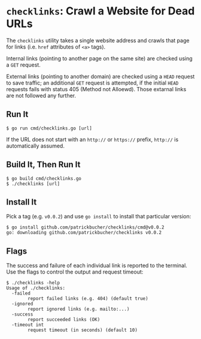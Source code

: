 # `checklinks`: Crawl a Website for Dead URLs

The `checklinks` utility takes a single website address and crawls that page for
links (i.e. `href` attributes of `<a>` tags).

Internal links (pointing to another page on the same site) are checked using a
`GET` request.

External links (pointing to another domain) are checked using a `HEAD` request
to save traffic; an additional `GET` request is attempted, if the initial `HEAD`
requests fails with status 405 (Method not Alloewd). Those extarnal links are
not followed any further.

## Run It

    $ go run cmd/checklinks.go [url]

If the URL does not start with an `http://` or `https://` prefix, `http://` is
automatically assumed.

## Build It, Then Run It

    $ go build cmd/checklinks.go
    $ ./checklinks [url]

## Install It

Pick a tag (e.g. `v0.0.2`) and use `go install` to install that particular
version:

    $ go install github.com/patrickbucher/checklinks/cmd@v0.0.2
    go: downloading github.com/patrickbucher/checklinks v0.0.2

## Flags

The success and failure of each individual link is reported to the terminal. Use
the flags to control the output and request timeout:

    $ ./checklinks -help
    Usage of ./checklinks:
      -failed
            report failed links (e.g. 404) (default true)
      -ignored
            report ignored links (e.g. mailto:...)
      -success
            report succeeded links (OK)
      -timeout int
            request timeout (in seconds) (default 10)
